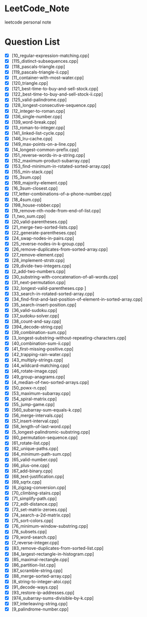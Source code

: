 # LeetCode_Note
leetcode personal note

# Question List
* [x] [10_regular-expression-matching.cpp]
* [x] [115_distinct-subsequences.cpp]
* [x] [118_pascals-triangle.cpp]
* [x] [119_pascals-triangle-ii.cpp]
* [x] [11_container-with-most-water.cpp]
* [x] [120_triangle.cpp]
* [x] [121_best-time-to-buy-and-sell-stock.cpp]
* [x] [122_best-time-to-buy-and-sell-stock-ii.cpp]
* [x] [125_valid-palindrome.cpp]
* [x] [128_longest-consecutive-sequence.cpp]
* [x] [12_integer-to-roman.cpp]
* [x] [136_single-number.cpp]
* [x] [139_word-break.cpp]
* [x] [13_roman-to-integer.cpp]
* [x] [141_linked-list-cycle.cpp]
* [x] [146_lru-cache.cpp]
* [x] [149_max-points-on-a-line.cpp]
* [x] [14_longest-common-prefix.cpp]
* [x] [151_reverse-words-in-a-string.cpp]
* [x] [152_maximum-product-subarray.cpp]
* [x] [153_find-minimum-in-rotated-sorted-array.cpp]
* [x] [155_min-stack.cpp]
* [x] [15_3sum.cpp]
* [x] [169_majority-element.cpp]
* [x] [16_3sum-closest.cpp]
* [x] [17_letter-combinations-of-a-phone-number.cpp]
* [x] [18_4sum.cpp]
* [x] [198_house-robber.cpp]
* [x] [19_remove-nth-node-from-end-of-list.cpp]
* [x] [1_two_sum.cpp]
* [x] [20_valid-parentheses.cpp]
* [x] [21_merge-two-sorted-lists.cpp]
* [x] [22_generate-parentheses.cpp]
* [x] [24_swap-nodes-in-pairs.cpp]
* [x] [25_reverse-nodes-in-k-group.cpp]
* [x] [26_remove-duplicates-from-sorted-array.cpp]
* [x] [27_remove-element.cpp]
* [x] [28_implement-strstr.cpp]
* [x] [29_divide-two-integers.cpp]
* [x] [2_add-two-numbers.cpp]
* [x] [30_substring-with-concatenation-of-all-words.cpp]
* [x] [31_next-permutation.cpp]
* [x] [32_longest-valid-parentheses.cpp ]
* [x] [33_search-in-rotated-sorted-array.cpp]
* [x] [34_find-first-and-last-position-of-element-in-sorted-array.cpp]
* [x] [35_search-insert-position.cpp]
* [x] [36_valid-sudoku.cpp]
* [x] [37_sudoku-solver.cpp]
* [x] [38_count-and-say.cpp]
* [x] [394_decode-string.cpp]
* [x] [39_combination-sum.cpp]
* [x] [3_longest-substring-without-repeating-characters.cpp]
* [x] [40_combination-sum-ii.cpp]
* [x] [41_first-missing-positive.cpp]
* [x] [42_trapping-rain-water.cpp]
* [x] [43_multiply-strings.cpp]
* [x] [44_wildcard-matching.cpp]
* [x] [46_rotate-image.cpp]
* [x] [49_group-anagrams.cpp]
* [x] [4_median-of-two-sorted-arrays.cpp]
* [x] [50_powx-n.cpp]
* [x] [53_maximum-subarray.cpp]
* [x] [54_spiral-matrix.cpp]
* [x] [55_jump-game.cpp]
* [x] [560_subarray-sum-equals-k.cpp]
* [x] [56_merge-intervals.cpp]
* [x] [57_insert-interval.cpp]
* [x] [58_length-of-last-word.cpp]
* [x] [5_longest-palindromic-substring.cpp]
* [x] [60_permutation-sequence.cpp]
* [x] [61_rotate-list.cpp]
* [x] [62_unique-paths.cpp]
* [x] [64_minimum-path-sum.cpp]
* [x] [65_valid-number.cpp]
* [x] [66_plus-one.cpp]
* [x] [67_add-binary.cpp]
* [x] [68_text-justification.cpp]
* [x] [69_sqrtx.cpp]
* [x] [6_zigzag-conversion.cpp]
* [x] [70_climbing-stairs.cpp]
* [x] [71_simplify-path.cpp]
* [x] [72_edit-distance.cpp]
* [x] [73_set-matrix-zeroes.cpp]
* [x] [74_search-a-2d-matrix.cpp]
* [x] [75_sort-colors.cpp]
* [x] [76_minimum-window-substring.cpp]
* [x] [78_subsets.cpp]
* [x] [79_word-search.cpp]
* [x] [7_reverse-integer.cpp]
* [x] [83_remove-duplicates-from-sorted-list.cpp]
* [x] [84_largest-rectangle-in-histogram.cpp]
* [x] [85_maximal-rectangle.cpp]
* [x] [86_partition-list.cpp]
* [x] [87_scramble-string.cpp]
* [x] [88_merge-sorted-array.cpp]
* [x] [8_string-to-integer-atoi.cpp]
* [x] [91_decode-ways.cpp]
* [x] [93_restore-ip-addresses.cpp]
* [x] [974_subarray-sums-divisible-by-k.cpp]
* [x] [97_interleaving-string.cpp]
* [x] [9_palindrome-number.cpp]
